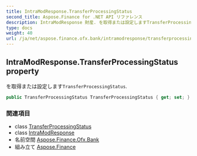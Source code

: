 ```yaml
---
title: IntraModResponse.TransferProcessingStatus
second_title: Aspose.Finance for .NET API リファレンス
description: IntraModResponse 財産. を取得または設定しますTransferProcessingStatus.
type: docs
weight: 40
url: /ja/net/aspose.finance.ofx.bank/intramodresponse/transferprocessingstatus/
---
```

## IntraModResponse.TransferProcessingStatus property

を取得または設定します`TransferProcessingStatus`.

```csharp
public TransferProcessingStatus TransferProcessingStatus { get; set; }
```

### 関連項目

* class [TransferProcessingStatus](../../../aspose.finance.ofx/transferprocessingstatus/)
* class [IntraModResponse](../)
* 名前空間 [Aspose.Finance.Ofx.Bank](../../intramodresponse/)
* 組み立て [Aspose.Finance](../../../)


